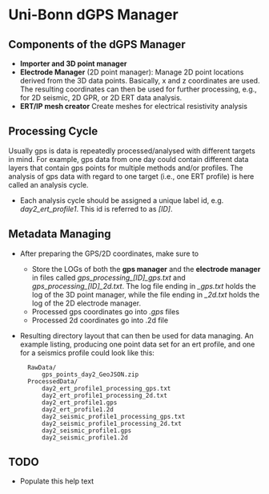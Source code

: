 # Uni-Bonn dGPS Manager

## Components of the dGPS Manager

* **Importer and 3D point manager**
* **Electrode Manager** (2D point manager): Manage 2D point locations derived from
  the 3D data points.
  Basically, x and z coordinates are used.
  The resulting coordinates can then be used for further processing, e.g., for
  2D seismic, 2D GPR, or 2D ERT data analysis.
* **ERT/IP mesh creator**
  Create meshes for electrical resistivity analysis

## Processing Cycle

Usually gps is data is repeatedly processed/analysed with different targets in mind.
For example, gps data from one day could contain different data layers that
contain gps points for multiple methods and/or profiles.
The analysis of gps data with regard to one target (i.e., one ERT profile) is
here called an analysis cycle.

* Each analysis cycle should be assigned a unique label id, e.g.
  *day2_ert_profile1*. This id is referred to as *[ID]*.

## Metadata Managing

* After preparing the GPS/2D coordinates, make sure to

	* Store the LOGs of both the **gps manager** and the **electrode manager**
	  in files called *gps_processing_[ID]_gps.txt* and
	  *gps_processing_[ID]_2d.txt*.
	  The log file ending in *_gps.txt* holds the log of the 3D point manager,
	  while the file ending in *_2d.txt* holds the log of the 2D electrode
	  manager.
	* Processed gps coordinates go into *.gps* files
	* Processed 2d coordinates go into .2d file

* Resulting directory layout that can then be used for data managing.
  An example listing, producing one point data set for an ert profile, and one
  for a seismics profile could look like this:

		RawData/
			gps_points_day2_GeoJSON.zip
		ProcessedData/
			day2_ert_profile1_processing_gps.txt
			day2_ert_profile1_processing_2d.txt
			day2_ert_profile1.gps
			day2_ert_profile1.2d
			day2_seismic_profile1_processing_gps.txt
			day2_seismic_profile1_processing_2d.txt
			day2_seismic_profile1.gps
			day2_seismic_profile1.2d

## TODO

* Populate this help text
